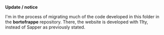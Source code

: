 **Update / notice**

I'm in the process of migrating much of the code developed in this folder in the **bortofrappe** repository. There, the website is developed with 11ty, instead of Sapper as previously stated.
